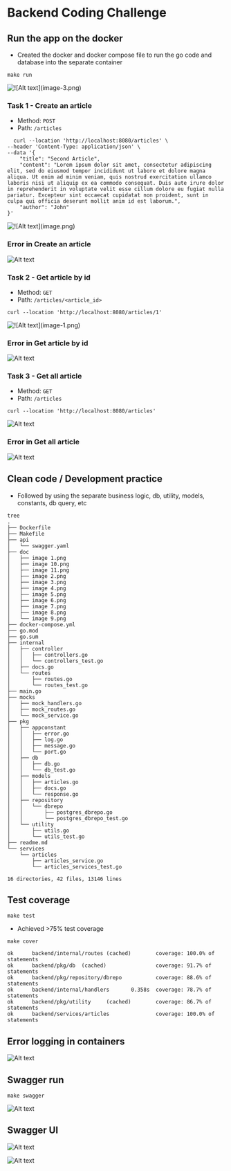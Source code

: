# Backend Coding Challenge

## Run the app on the docker
 - Created the docker and docker compose file to run the go code and database into the separate container
```
make run
```
![!\[Alt text\](image-3.png)](<doc/image 1.png>)


### Task 1 - Create an article
- Method: `POST`
- Path: `/articles`
```
  curl --location 'http://localhost:8080/articles' \
--header 'Content-Type: application/json' \
--data '{
    "title": "Second Article",
    "content": "Lorem ipsum dolor sit amet, consectetur adipiscing elit, sed do eiusmod tempor incididunt ut labore et dolore magna aliqua. Ut enim ad minim veniam, quis nostrud exercitation ullamco laboris nisi ut aliquip ex ea commodo consequat. Duis aute irure dolor in reprehenderit in voluptate velit esse cillum dolore eu fugiat nulla pariatur. Excepteur sint occaecat cupidatat non proident, sunt in culpa qui officia deserunt mollit anim id est laborum.",
    "author": "John"
}'
```
![!\[Alt text\](image.png)](<doc/image 2.png>)

### Error in Create an article
![Alt text](<doc/image 5.png>)

### Task 2 - Get article by id
- Method: `GET`
- Path: `/articles/<article_id>`
```
curl --location 'http://localhost:8080/articles/1'
```
![!\[Alt text\](image-1.png)](<doc/image 3.png>)

### Error in Get article by id
![Alt text](<doc/image 6.png>)

### Task 3 - Get all article
- Method: `GET`
- Path: `/articles`
```
curl --location 'http://localhost:8080/articles'
```
![Alt text](<doc/image 4.png>)

### Error in Get all article
![Alt text](<doc/image 7.png>)

## Clean code / Development practice
- Followed by using the separate business logic, db, utility, models, constants, db query, etc
```
tree
.
├── Dockerfile
├── Makefile
├── api
│   └── swagger.yaml
├── doc
│   ├── image 1.png
│   ├── image 10.png
│   ├── image 11.png
│   ├── image 2.png
│   ├── image 3.png
│   ├── image 4.png
│   ├── image 5.png
│   ├── image 6.png
│   ├── image 7.png
│   ├── image 8.png
│   └── image 9.png
├── docker-compose.yml
├── go.mod
├── go.sum
├── internal
│   ├── controller
│   │   ├── controllers.go
│   │   └── controllers_test.go
│   ├── docs.go
│   └── routes
│       ├── routes.go
│       └── routes_test.go
├── main.go
├── mocks
│   ├── mock_handlers.go
│   ├── mock_routes.go
│   └── mock_service.go
├── pkg
│   ├── appconstant
│   │   ├── error.go
│   │   ├── log.go
│   │   ├── message.go
│   │   └── port.go
│   ├── db
│   │   ├── db.go
│   │   └── db_test.go
│   ├── models
│   │   ├── articles.go
│   │   ├── docs.go
│   │   └── response.go
│   ├── repository
│   │   └── dbrepo
│   │       ├── postgres_dbrepo.go
│   │       └── postgres_dbrepo_test.go
│   └── utility
│       ├── utils.go
│       └── utils_test.go
├── readme.md
└── services
    └── articles
        ├── articles_service.go
        └── articles_services_test.go

16 directories, 42 files, 13146 lines
```

## Test coverage
```
make test
```
- Achieved >75% test coverage

```
make cover
```
```
ok      backend/internal/routes (cached)        coverage: 100.0% of statements
ok      backend/pkg/db  (cached)                coverage: 91.7% of statements
ok      backend/pkg/repository/dbrepo           coverage: 88.6% of statements
ok      backend/internal/handlers       0.358s  coverage: 78.7% of statements
ok      backend/pkg/utility     (cached)        coverage: 86.7% of statements
ok      backend/services/articles               coverage: 100.0% of statements
```
## Error logging in containers
![Alt text](<doc/image 8.png>)

## Swagger run
```
make swagger
```
![Alt text](<doc/image 9.png>)

## Swagger UI
![Alt text](<doc/image 10.png>)

![Alt text](<doc/image 11.png>)